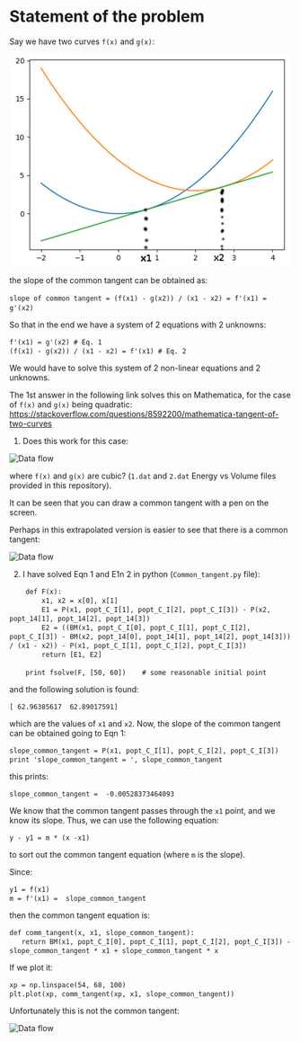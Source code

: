 # Statement of the problem

Say we have two curves `f(x)` and `g(x)`:

![Data flow](https://github.com/DavidCdeB/Common_Tangent/blob/master/Images_for_README_md/x1x2_small.png)

the slope of the common tangent can be obtained as:

```slope of common tangent = (f(x1) - g(x2)) / (x1 - x2) = f'(x1) = g'(x2)```

So that in the end we have a system of 2 equations with 2 unknowns:

```
f'(x1) = g'(x2) # Eq. 1
(f(x1) - g(x2)) / (x1 - x2) = f'(x1) # Eq. 2
```
We would have to solve this system of 2 non-linear equations and 2 unknowns.

The 1st answer in the following link solves this on Mathematica, for the case of `f(x)` and `g(x)` being quadratic:
https://stackoverflow.com/questions/8592200/mathematica-tangent-of-two-curves

1) Does this work for this case:

![Data flow](https://github.com/DavidCdeB/Common_Tangent/blob/master/Images_for_README_md/plots_names.png)

where `f(x)` and `g(x)` are cubic? (`1.dat` and `2.dat` Energy vs Volume files provided in this repository). 

It can be seen that you can draw a common tangent with a pen on the screen.

Perhaps in this extrapolated version is easier to see that there is a common tangent:

![Data flow](https://github.com/DavidCdeB/Common_Tangent/blob/master/Images_for_README_md/plots_extrap.png)

2) I have solved Eqn 1 and E1n 2 in python (`Common_tangent.py` file): 

```
    def F(x):
        x1, x2 = x[0], x[1]
        E1 = P(x1, popt_C_I[1], popt_C_I[2], popt_C_I[3]) - P(x2, popt_14[1], popt_14[2], popt_14[3])
        E2 = ((BM(x1, popt_C_I[0], popt_C_I[1], popt_C_I[2], popt_C_I[3]) - BM(x2, popt_14[0], popt_14[1], popt_14[2], popt_14[3])) / (x1 - x2)) - P(x1, popt_C_I[1], popt_C_I[2], popt_C_I[3])
        return [E1, E2]
    
    print fsolve(F, [50, 60])    # some reasonable initial point
```

and the following solution is found: 

    [ 62.96385617  62.89017591]

which are the values of `x1` and `x2`. Now, the slope of the common tangent can be obtained going to Eqn 1:

    slope_common_tangent = P(x1, popt_C_I[1], popt_C_I[2], popt_C_I[3])
    print 'slope_common_tangent = ', slope_common_tangent

this prints:

    slope_common_tangent =  -0.00528373464093

We know that the common tangent passes through the `x1` point, and we know its slope. Thus, we can use the following equation:

    y - y1 = m * (x -x1)

to sort out the common tangent equation (where `m` is the slope).

Since:

    y1 = f(x1)
    m = f'(x1) =  slope_common_tangent

then the common tangent equation is:

    def comm_tangent(x, x1, slope_common_tangent):
       return BM(x1, popt_C_I[0], popt_C_I[1], popt_C_I[2], popt_C_I[3]) - slope_common_tangent * x1 + slope_common_tangent * x         

If we plot it:

    xp = np.linspace(54, 68, 100)
    plt.plot(xp, comm_tangent(xp, x1, slope_common_tangent))
                    

Unfortunately this is not the common tangent:

![Data flow](https://github.com/DavidCdeB/Common_Tangent/blob/master/Images_for_README_md/common_tang.png)

